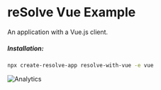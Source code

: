 # reSolve Vue Example

An application with a Vue.js client.

##### Installation:

```sh
npx create-resolve-app resolve-with-vue -e vue
```

![Analytics](https://ga-beacon.appspot.com/UA-118635726-1/examples-with-vue-readme?pixel)
